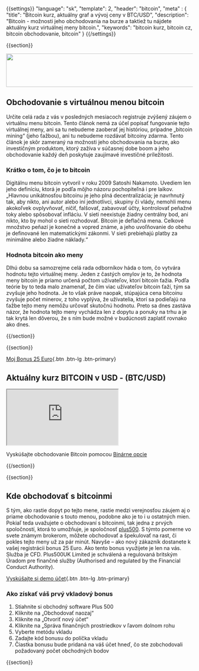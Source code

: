 {{settings}}
  "language": "sk",
  "template": 2,
  "header": "bitcoin",
  "meta" : {
    "title": "Bitcoin kurz, aktuálny graf a vývoj ceny v BTC/USD",
    "description": "Bitcoin - možnosti jeho obchodovania na burze a taktiež tu nájdete aktuálny kurz virtuálnej meny bitcoin.",
    "keywords": "bitcoin kurz, bitcoin cz, bitcoin obchodovanie, bitcoin"
  }
{{/settings}}

{{section}}

<a href="http://serv.markets.com/promoRedirect?key=ej0xMzgxODY1MCZsPTEzODEzNTcxJnA9MTAxNjA%3D"  target="_blank">
 <img src="http://serv.markets.com/promoLoadDisplay?key=ej0xMzgxODY1MCZsPTEzODEzNTcxJnA9MTAxNjA%3D" width="728" height="90"/>
</a>

## Obchodovanie s virtuálnou menou bitcoin

Určite celá rada z vás v posledných mesiacoch registruje zvýšený záujem o virtuálnu menu bitcoin. Tento článok nemá za účel popísať fungovanie tejto virtuálnej meny, ani sa tu nebudeme zaoberať jej históriou, prípadne „bitcoin mining“ (jeho ťažbou), ani tu nebudeme rozdávať bitcoiny zdarma. Tento článok je skôr zameraný na možnosti jeho obchodovania na burze, ako investičným produktom, ktorý zažíva v súčasnej dobe boom a jeho obchodovanie každý deň poskytuje zaujímavé investičné príležitosti.

### Krátko o tom, čo je to bitcoin

Digitálnu menu bitcoin vytvoril v roku 2009 Satoshi Nakamoto. Uvediem len jeho definíciu, ktorá je podľa môjho názoru pochopiteľná i pre laikov. „Hlavnou unikátnosťou bitcoinu je jeho plná decentralizácia; je navrhnutý tak, aby nikto, ani autor alebo iní jednotlivci, skupiny či vlády, nemohli menu akokoľvek ovplyvňovať, ničiť, falšovať, zabavovať účty, kontrolovať peňažné toky alebo spôsobovať infláciu. V sieti neexistuje žiadny centrálny bod, ani nikto, kto by mohol o sieti rozhodovať. Bitcoin je deflačná mena. Celkové množstvo peňazí je konečné a vopred známe, a jeho uvoľňovanie do obehu je definované len matematickými zákonmi. V sieti prebiehajú platby za minimálne alebo žiadne náklady.“

### Hodnota bitcoin ako meny

Dlhú dobu sa samozrejme celá rada odborníkov háda o tom, čo vytvára hodnotu tejto virtuálnej meny. Jeden z častých omylov je to, že hodnota meny bitcoin je priamo určená počtom užívateľov, ktorí bitcoin ťažia. Podľa teórie by to teda malo znamenať, že čím viac užívateľov bitcoin ťaží, tým sa zvyšuje jeho hodnota. Je to však práve naopak, stúpajúca cena bitcoinu zvyšuje počet minerov, z toho vyplýva, že užívatelia, ktorí sa podieľajú na ťažbe tejto meny nemôžu určovať skutočnú hodnotu. Preto sa dnes zastáva názor, že hodnota tejto meny vychádza len z dopytu a ponuky na trhu a je tak krytá len dôverou, že s ním bude možné v budúcnosti zaplatiť rovnako ako dnes.

{{/section}}

{{section}}

[Moj Bonus 25 Euro](http://www.plus500.com/StartTrading.aspx?id=66349&pl=2){.btn .btn-lg .btn-primary}

## Aktuálny kurz BITCOIN v USD - (BTC/USD)

<div class="container kurz">
<a href="http://www.plus500.com/sk/StartTrading.aspx?id=66349&tags=Bitcoin&pl=2"></a>
<a href="http://www.plus500.com/sk/StartTrading.aspx?id=66349&tags=Bitcoin&pl=2"></a>
<iframe src="http://marketools.plus500.com/Widgets/InstrumentChartContainer?hl=sk&cty=SK&id=66349&tags=widg+chart+litecoin&pl=2&instSymb=BTCUSD"></iframe>
</div>

Vyskúšajte obchodovanie Bitcoin pomocou [Binárne opcie](http://www.forexsrovnavac.cz/sk/binarni-opce)

{{/section}}

{{section}}

## Kde obchodovať s bitcoinmi

S tým, ako rastie dopyt po tejto mene, rastie medzi verejnosťou záujem aj o priame obchodovanie s touto menou, podobne ako je to i u ostatných mien. Pokiaľ teda uvažujete o obchodovaní s bitcoinmi, tak jedna z prvých spoločností, ktorá to umožňuje, je spoločnosť [plus500](http://www.forexsrovnavac.cz/sk/plus500). S týmto pomerne vo svete známym brokerom, môžete obchodovať a špekulovať na rast, či pokles tejto meny už za pár minút. Navyše – ako nový zákazník dostanete k vašej registrácii bonus 25 Euro. Ako tento bonus využijete je len na vás. Služba je CFD. Plus500UK Limited je schválená a regulovaná britským Úradom pre finančné služby (Authorised and regulated by the Financial Conduct Authority).

[Vyskúšajte si demo účet](http://www.plus500.com/StartTrading.aspx?id=66349&pl=2){.btn .btn-lg .btn-primary}


### Ako získať váš prvý vkladový bonus
1.  Stiahnite si obchodný software Plus 500
2.  Kliknite na „Obchodovať naozaj“
3.  Kliknite na „Otvoriť nový účet“
4.  Kliknite na „Správa finančných prostriedkov v ľavom dolnom rohu
5.  Vyberte metódu vkladu
6.  Zadajte kód bonusu do políčka vkladu
7.  Čiastka bonusu bude pridaná na váš účet hneď, čo ste zobchodovali požadovaný počet obchodných bodov

{{section}}
